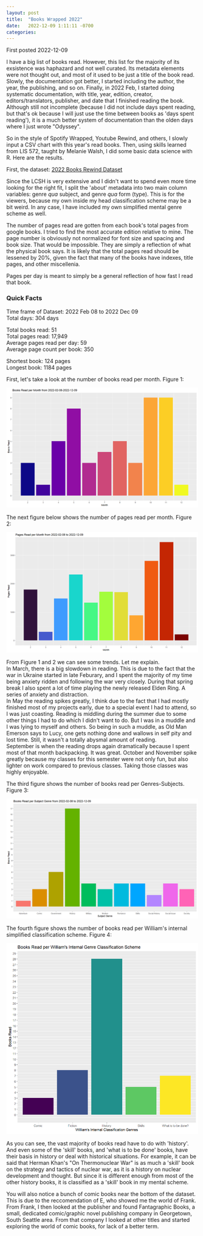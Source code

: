 ```yaml
---
layout: post
title:  "Books Wrapped 2022"
date:   2022-12-09 1:11:11 -0700
categories: 
---
```

First posted 2022-12-09

I have a big list of books read. However, this list for the majority of its exsistence was haphazard and not well curated. Its metadata elements were not thought out, and most of it used to be just a title of the book read. Slowly, the documentation got better, I started including the author, the year, the publishing, and so on. Finally, in 2022 Feb, I started doing systematic documentation, with title, year, edition, creator, editors/translators, publisher, and date that I finished reading the book. Although still not incomplete (because I did not include days spent reading, but that's ok because I will just use the time between books as 'days spent reading'), it is a much better system of documentation than the olden days where I just wrote "Odyssey". 

So in the style of Spotify Wrapped, Youtube Rewind, and others, I slowly input a CSV chart with this year's read books. Then, using skills learned from LIS 572, taught by Melanie Walsh, I did some basic data science with R. Here are the results. 

First, the dataset: [2022 Books Rewind Dataset](/assets/2022booksrewind.R)

Since the LCSH is very extensive and I didn't want to spend even more time looking for the right fit, I split the 'about' metadata into two main column variables: genre *qua* subject, and genre *qua* form (type). This is for the viewers, because my own inside my head classification scheme may be a bit weird. In any case, I have included my own simplified mental genre scheme as well. 

The number of pages read are gotten from each book's total pages from google books. I tried to find the most accurate edition relative to mine. The page number is obviously not normalized for font size and spacing and book size. That would be impossible. They are simply a reflection of what the physical book says. It is likely that the total pages read should be lessened by 20%, given the fact that many of the books have indexes, title pages, and other miscellenia. 

Pages per day is meant to simply be a general reflection of how fast I read that book. 

### Quick Facts  
Time frame of Dataset: 2022 Feb 08 to 2022 Dec 09   
Total days: 304 days  

Total books read: 51   
Total pages read: 17,949   
Average pages read per day: 59   
Average page count per book: 350  

Shortest book: 124 pages  
Longest book: 1184 pages  

First, let's take a look at the number of books read per month. Figure 1:

![Books read per month](/assets/BRATbooksreadpermonth2022feb2022december.jpeg)

The next figure below shows the number of pages read per month. Figure 2:

![Pages read per month](/assets/BRATpagesreadpermonth2022feb2022december.jpeg)

From Figure 1 and 2 we can see some trends. Let me explain.   
In March, there is a big slowdown in reading. This is due to the fact that the war in Ukraine started in late Feburary, and I spent the majority of my time being anxiety ridden and following the war very closely. During that spring break I also spent a lot of time playing the newly released Elden Ring. A series of anxiety and distraction.   
In May the reading spikes greatly, I think due to the fact that I had mostly finished most of my projects early, due to a special event I had to attend, so I was just coasting. 
Reading is middling during the summer due to some other things I had to do which I didn't want to do. But I was in a muddle and I was lying to myself and others. So being in such a muddle, as Old Man Emerson says to Lucy, one gets nothing done and wallows in self pity and lost time. Still, it wasn't a totally abysmal amount of reading.  
September is when the reading drops again dramatically because I spent most of that month backpacking. It was great. 
October and November spike greatly because my classes for this semester were not only fun, but also lighter on work compared to previous classes. Taking those classes was highly enjoyable. 

The third figure shows the number of books read per Genres-Subjects. Figure 3:

![Books per genre subject](/assets/BRATbooksreadpersubjectgenre2022feb2022dec.jpeg)

The fourth figure shows the number of books read per William's internal simplified classification scheme. Figure 4:

![William's internal classification](/assets/BRATwilliamgenres.jpeg)

As you can see, the vast majority of books read have to do with 'history'. And even some of the 'skill' books, and 'what is to be done' books, have their basis in history or deal with historical situations. For example, it can be said that Herman Khan's "On Thermonuclear War" is as much a 'skill' book on the strategy and tactics of nuclear war, as it is a history on nuclear development and thought. But since it is different enough from most of the other history books, it is classified as a 'skill' book in my mental scheme. 

You will also notice a bunch of comic books near the bottom of the dataset. This is due to the reccomendation of E, who showed me the world of Frank. From Frank, I then looked at the publisher and found Fantagraphic Books, a small, dedicated comic/graphic novel publishing company in Georgetown, South Seattle area. From that company I looked at other titles and started exploring the world of comic books, for lack of a better term. 


